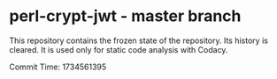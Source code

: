 # perl-crypt-jwt - master branch

This repository contains the frozen state of the repository.
Its history is cleared. It is used only for static code
analysis with Codacy.

Commit Time: 1734561395